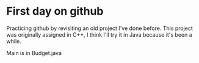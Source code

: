 # First day on github

Practicing github by revisiting an old project I've done before. This project was originally assigned in C++, I think I'll try it in Java because it's been a while.

Main is in Budget.java
